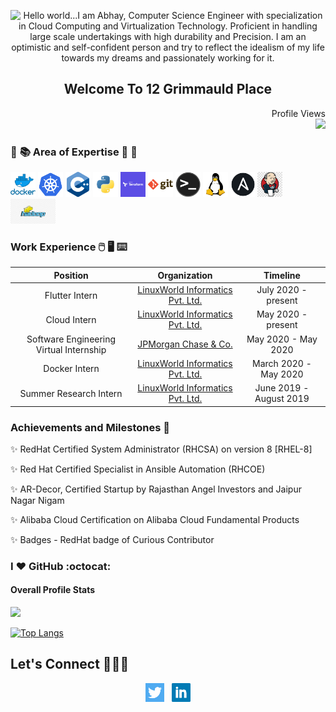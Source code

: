 <p align="center">
 
 
 <img src="https://raw.githubusercontent.com/sagar-viradiya/sagar-viradiya/master/resources/banner.png" alt="Hello world...I am Abhay, Computer Science Engineer with specialization in Cloud Computing and Virtualization Technology. Proficient in handling large scale undertakings with high durability and Precision. I am an optimistic and self-confident person and try to reflect the idealism of my life towards my dreams and passionately working for it.">

 
 <h2 align="center">Welcome To 12 Grimmauld Place</h2>
</p>

<p align="right"> 
  Profile Views<br>
  <img height="25" src="https://profile-counter.glitch.me/srabhayraj/count.svg" />
</p>

### :open_book: :books: Area of Expertise :closed_book: :green_book:

<code><img height="40" src="https://raw.githubusercontent.com/github/explore/80688e429a7d4ef2fca1e82350fe8e3517d3494d/topics/docker/docker.png"></code>
<code><img height="40" src="https://raw.githubusercontent.com/github/explore/80688e429a7d4ef2fca1e82350fe8e3517d3494d/topics/kubernetes/kubernetes.png"></code>
<code><img height="40" src="https://raw.githubusercontent.com/github/explore/80688e429a7d4ef2fca1e82350fe8e3517d3494d/topics/cpp/cpp.png"></code>
<code><img height="40" src="https://raw.githubusercontent.com/github/explore/80688e429a7d4ef2fca1e82350fe8e3517d3494d/topics/python/python.png"></code>
<code><img height="40" src="https://raw.githubusercontent.com/github/explore/80688e429a7d4ef2fca1e82350fe8e3517d3494d/topics/terraform/terraform.png"></code>
<code><img height="40" src="https://raw.githubusercontent.com/github/explore/80688e429a7d4ef2fca1e82350fe8e3517d3494d/topics/git/git.png"></code>
<code><img height="40" src="https://raw.githubusercontent.com/github/explore/80688e429a7d4ef2fca1e82350fe8e3517d3494d/topics/terminal/terminal.png"></code>
<code><img height="40" src="https://raw.githubusercontent.com/github/explore/80688e429a7d4ef2fca1e82350fe8e3517d3494d/topics/linux/linux.png"></code>
<code><img height="40" src="https://raw.githubusercontent.com/github/explore/80688e429a7d4ef2fca1e82350fe8e3517d3494d/topics/ansible/ansible.png"></code>
<code><img height="40" src="https://github.com/srabhayraj/srabhayraj/blob/master/img/Jenkins.jpg"></code>
<code><img height="40" src="https://github.com/srabhayraj/srabhayraj/blob/master/img/Hadoop.png"></code>

### Work Experience :computer_mouse: :desktop_computer: :keyboard:

| Position | Organization | Timeline |
| :-: | :-: | :-: |
| Flutter Intern | [LinuxWorld Informatics Pvt. Ltd.](https://www.linuxworldindia.org) | July 2020 - present |
| Cloud Intern | [LinuxWorld Informatics Pvt. Ltd.](https://www.linuxworldindia.org) | May 2020 - present |
| Software Engineering Virtual Internship | [JPMorgan Chase & Co.](https://www.insidesherpa.com) | May 2020 - May 2020 |
| Docker Intern | [LinuxWorld Informatics Pvt. Ltd.](https://www.linuxworldindia.org) | March 2020 - May 2020 |
| Summer Research Intern | [LinuxWorld Informatics Pvt. Ltd.](https://www.linuxworldindia.org) | June 2019 - August 2019 |


### Achievements and Milestones :crown:

:sparkles:	RedHat Certified System Administrator (RHCSA) on version 8 [RHEL-8]

:sparkles: Red Hat Certified Specialist in Ansible Automation (RHCOE)

:sparkles: AR-Decor, Certified Startup by Rajasthan Angel Investors and Jaipur Nagar Nigam

:sparkles: Alibaba Cloud Certification on Alibaba Cloud Fundamental Products

:sparkles: Badges - RedHat badge of Curious Contributor


### I :heart: GitHub :octocat:

#### Overall Profile Stats

![](https://github-readme-stats.vercel.app/api?username=srabhayraj&count_private=true&show_icons=true&line_height=30&theme=dark)



[![Top Langs](https://github-readme-stats.vercel.app/api/top-langs/?username=srabhayraj&show_icons=true&line_height=30&theme=dark)](https://github.com/srabhayraj/github-readme-stats)




## Let's Connect :people_holding_hands:

<p align='center'>
<a href="https://twitter.com/sr_abhayraj"><img height="30" src="https://github.com/srabhayraj/srabhayraj/blob/master/img/twitter.png?raw=true"></a>&nbsp;&nbsp;
<a href="https://www.linkedin.com/in/abhay-raj-singh-rathore-54078a160"><img height="30" src="https://github.com/srabhayraj/srabhayraj/blob/master/img/linkedin.png?raw=true"></a>
</p>
